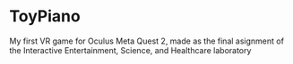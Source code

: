 # ToyPiano
My first VR game for Oculus Meta Quest 2, made as the final asignment of the Interactive Entertainment, Science, and Healthcare laboratory
